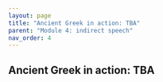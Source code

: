 ```yaml
---
layout: page
title: "Ancient Greek in action: TBA"
parent: "Module 4: indirect speech"
nav_order: 4
---
```


## Ancient Greek in action: TBA

